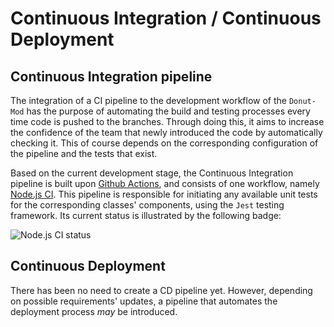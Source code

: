 # Continuous Integration / Continuous Deployment

## Continuous Integration pipeline

The integration of a CI pipeline to the development workflow of the `Donut-Mod` has the purpose of automating the build and testing processes every time code is pushed to the branches. Through doing this, it aims to increase the confidence of the team that newly introduced the code by automatically checking it. This of course depends on the corresponding configuration of the pipeline and the tests that exist.

Based on the current development stage, the Continuous Integration pipeline is built upon [Github Actions](https://github.com/Donut-Mod-Team/donut-mod/actions), and consists of one workflow, namely [Node.js CI](https://github.com/Donut-Mod-Team/donut-mod/actions/workflows/node.js.yml). This pipeline is responsible for initiating any available unit tests for the corresponding classes' components, using the `Jest` testing framework. Its current status is illustrated by the following badge:

![Node.js CI status](https://github.com/Donut-Mod-Team/donut-mod/actions/workflows/node.js.yml/badge.svg)

## Continuous Deployment

There has been no need to create a CD pipeline yet. However, depending on possible requirements' updates, a pipeline that automates the deployment process *may* be introduced.

